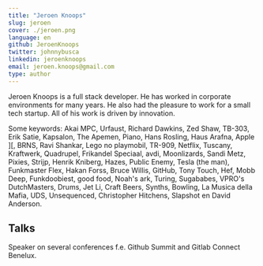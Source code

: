 ```yaml
---
title: "Jeroen Knoops"
slug: jeroen 
cover: ./jeroen.png
language: en
github: JeroenKnoops
twitter: johnnybusca
linkedin: jeroenknoops
email: jeroen.knoops@gmail.com
type: author
---
```

Jeroen Knoops is a full stack developer. He has worked in corporate environments for many years. He also had the pleasure to work for a small tech startup. All of his work is driven by innovation.

Some keywords: Akai MPC, Urfaust, Richard Dawkins, Zed Shaw, TB-303, Erik Satie, Kapsalon, The Apemen, Piano, Hans Rosling, Haus Arafna, Apple ][, BRNS, Ravi Shankar, Lego no playmobil, TR-909, Netflix, Tuscany, Kraftwerk, Quadrupel, Frikandel Speciaal, avdi, Moonlizards, Sandi Metz, Pixies, Strijp, Henrik Kniberg, Hazes, Public Enemy, Tesla (the man), Funkmaster Flex, Hakan Forss, Bruce Willis, GitHub, Tony Touch, Hef, Mobb Deep, Funkdoobiest, good food, Noah's ark, Turing, Sugababes, VPRO's DutchMasters, Drums, Jet Li, Craft Beers, Synths, Bowling, La Musica della Mafia, UDS, Unsequenced, Christopher Hitchens, Slapshot en David Anderson.

## Talks

Speaker on several conferences f.e. Github Summit and Gitlab Connect Benelux.